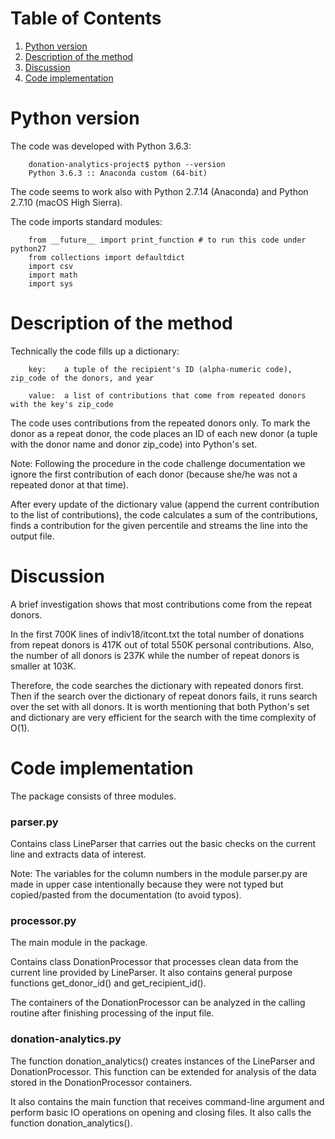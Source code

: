 # Table of Contents
1. [Python version](README.md#Pyhon-version)
2. [Description of the method](README.md#Description-of-the-method)
2. [Discussion](README.md#Discussion)
3. [Code implementation](README.md#Code-implementation)
                
# Python version

The code was developed with Python 3.6.3:

        donation-analytics-project$ python --version
        Python 3.6.3 :: Anaconda custom (64-bit)

The code seems to work also with Python 2.7.14 (Anaconda) and Python 2.7.10 (macOS High Sierra).

The code imports standard modules:

        from __future__ import print_function # to run this code under python27
        from collections import defaultdict
        import csv
        import math
        import sys

# Description of the method

Technically the code fills up a dictionary:

        key:    a tuple of the recipient's ID (alpha-numeric code), zip_code of the donors, and year

        value:  a list of contributions that come from repeated donors with the key's zip_code

The code uses contributions from the repeated donors only. To mark the donor as a repeat donor, the code places an ID of each new donor (a tuple with the donor name and donor zip\_code) into Python's set. 

Note: Following the procedure in the code challenge documentation we ignore the first contribution of each donor (because she/he was not a repeated donor at that time).

After every update of the dictionary value (append the current contribution to the list of contributions), the code calculates a sum of the contributions, finds a contribution for the given percentile and streams the line into the output file.

# Discussion

A brief investigation shows that most contributions come from the repeat donors.

In the first 700K lines of indiv18/itcont.txt the total number of donations from repeat donors is 417K out of total 550K personal contributions.
Also, the number of all donors is 237K while the number of repeat donors is smaller at 103K.

Therefore, the code searches the dictionary with repeated donors first. Then if the search over the dictionary of repeat donors fails, it runs search over the set with all donors. It is worth mentioning that both Python's set and dictionary are very efficient for the search with the time complexity of O(1).

# Code implementation

The package consists of three modules.

### parser.py
Contains class LineParser that carries out the basic checks on the current line and extracts data of interest. 

Note: The variables for the column numbers in the module parser.py are made in upper case intentionally because they were not typed but copied/pasted from the documentation (to avoid typos).

### processor.py
The main module in the package.

Contains class DonationProcessor that processes clean data from the current line provided by LineParser. It also contains general purpose functions get\_donor\_id() and get\_recipient\_id(). 

The containers of the DonationProcessor can be analyzed in the calling routine after finishing processing of the input file.

### donation-analytics.py
The function donation\_analytics() creates instances of the LineParser and DonationProcessor.
This function can be extended for analysis of the data stored in the DonationProcessor containers.

It also contains the main function that receives command-line argument and perform basic IO operations on opening and closing files. It also calls the function donation\_analytics().
